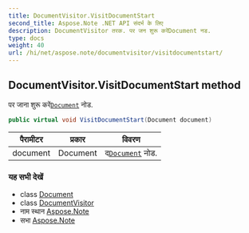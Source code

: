 ```yaml
---
title: DocumentVisitor.VisitDocumentStart
second_title: Aspose.Note .NET API संदर्भ के लिए
description: DocumentVisitor तरक. पर जन शुरू करेंDocument नड.
type: docs
weight: 40
url: /hi/net/aspose.note/documentvisitor/visitdocumentstart/
---
```

## DocumentVisitor.VisitDocumentStart method

पर जाना शुरू करें[`Document`](../../document/) नोड.

```csharp
public virtual void VisitDocumentStart(Document document)
```

| पैरामीटर | प्रकार | विवरण |
| --- | --- | --- |
| document | Document | द[`Document`](../../document/) नोड. |

### यह सभी देखें

* class [Document](../../document/)
* class [DocumentVisitor](../)
* नाम स्थान [Aspose.Note](../../documentvisitor/)
* सभा [Aspose.Note](../../../)


